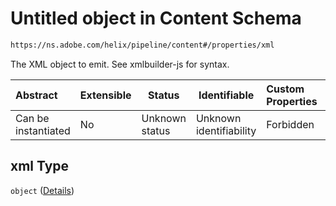 # Untitled object in Content Schema

```txt
https://ns.adobe.com/helix/pipeline/content#/properties/xml
```

The XML object to emit. See xmlbuilder-js for syntax.


| Abstract            | Extensible | Status         | Identifiable            | Custom Properties | Additional Properties | Access Restrictions | Defined In                                                          |
| :------------------ | ---------- | -------------- | ----------------------- | :---------------- | --------------------- | ------------------- | ------------------------------------------------------------------- |
| Can be instantiated | No         | Unknown status | Unknown identifiability | Forbidden         | Allowed               | none                | [content.schema.json\*](content.schema.json "open original schema") |

## xml Type

`object` ([Details](content-properties-xml.md))
